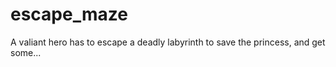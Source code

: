 # escape_maze
A valiant hero has to escape a deadly labyrinth to save the princess, and get some...
